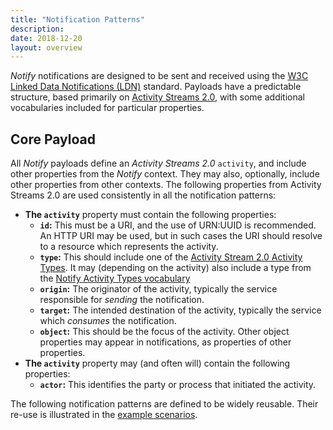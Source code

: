 ```yaml
---
title: "Notification Patterns"
description:
date: 2018-12-20
layout: overview
---
```


*Notify* notifications are designed to be sent and received using the [W3C Linked Data Notifications (LDN)](https://www.w3.org/TR/2017/REC-ldn-20170502/) standard. Payloads have a predictable structure, based primarily
on [Activity Streams 2.0](https://www.w3.org/TR/activitystreams-core/), with some additional vocabularies included for particular properties.

## Core Payload
All *Notify* payloads define an *Activity Streams 2.0* `activity`, and include other properties from the *Notify* context. They may also, optionally, include other properties from other contexts. The following properties from Activity Streams 2.0 are used consistently in all the
notification patterns:

* **The `activity`** property must contain the following properties:
  * **`id`:** This must be a URI, and the use of URN:UUID is recommended. An HTTP URI may be used, but in such cases the URI should resolve to a resource which represents the activity.
  * **`type`:** This should include one of the [Activity Stream 2.0 Activity Types](https://www.w3.org/TR/activitystreams-vocabulary/). It may (depending on the activity) also include a type from the [Notify Activity Types vocabulary](/vocabularies/activity_types/)
  * **`origin`:** The originator of the activity, typically the service responsible for *sending* the notification.
  * **`target`:** The intended destination of the activity, typically the service which *consumes* the notification.
  * **`object`:** This should be the focus of the activity. Other object properties may appear in notifications, as properties of other properties.
* **The `activity`** property may (and often will) contain the following properties:
    * **`actor`:** This identifies the party or process that initiated the activity.

The following notification patterns are defined to be widely reusable. Their re-use is illustrated in the [example scenarios](/scenarios/).